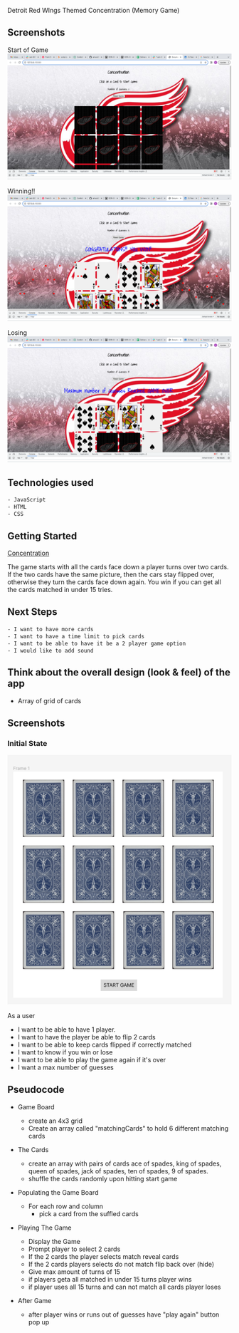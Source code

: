 Detroit Red WIngs Themed Concentration (Memory Game)

## Screenshots

Start of Game
![Alt text](image.png)

Winning!!
![Alt text](image-3.png)

Losing
![Alt text](image-2.png)

## Technologies used

    - JavaScript
    - HTML
    - CSS

## Getting Started

[Concentration](https://rjwyse.github.io/Project1-Concentration/)

The game starts with all the cards face down a player turns over two cards. If the two cards have the same picture, then the cars stay flipped over, otherwise they turn the cards face down again. You win if you can get all the cards matched in under 15 tries.

## Next Steps

    - I want to have more cards
    - I want to have a time limit to pick cards
    - I want to be able to have it be a 2 player game option
    - I would like to add sound

## Think about the  overall design (look & feel) of the app

- Array of grid of cards

## Screenshots
### Initial State
![Alt text](images/Wireframe.png)

As a user
- I want to be able to have 1 player.
- I want to have the player be able to flip 2 cards
- I want to be able to keep cards flipped if correctly matched
- I want to know if you win or lose
- I want to be able to play the game again if it's over
- I want a max number of guesses


## Pseudocode

- Game Board
    - create an 4x3 grid
    - Create an array called "matchingCards" to hold 6 different matching cards
    

- The Cards
    - create an array with pairs of cards ace of spades, king of spades, queen of    spades, jack of spades, ten of spades, 9 of spades.
    - shuffle the cards randomly upon hitting start game

- Populating the Game Board
    - For each row and column
        - pick a card from the suffled cards

- Playing The Game
    - Display the Game
    - Prompt player to select 2 cards
    - If the 2 cards the player selects match reveal cards
    - If the 2 cards players selects do not match flip back over (hide)
    - Give max amount of turns of 15
    - if players geta all matched in under 15 turns player wins
    - if player uses all 15 turns and can not match all cards player loses

- After Game
    - after player wins or runs out of guesses have "play again" button pop up

